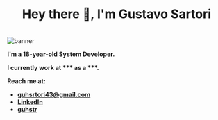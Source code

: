 <h1 align="center">Hey there 👋, I'm Gustavo Sartori</h1>

<br>

<img border="0" alt="banner" src="https://media.discordapp.net/attachments/1328404620569084007/1385008229292965979/c1d71f9551a30854b7df5399a2ec2ceb-2-2.gif?ex=685480ee&is=68532f6e&hm=630c39d64b6098d6c520aa609eef40e7ed1cff19f569d0b146a1f397db64052a&=&width=1100&height=574">

<b>I'm a 18-year-old **System Developer**.

I currently work at *** as a ***.<b>

Reach me at:
- **guhsrtori43@gmail.com**  
- [LinkedIn](https://www.linkedin.com/in/gustavo-sartori7/)
- [guhstr](https://discord.com/users/397566088197439508)
